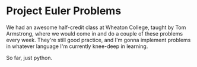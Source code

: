 # Project Euler Problems

We had an awesome half-credit class at Wheaton College, taught by Tom
Armstrong, where we would come in and do a couple of these problems every week.
They're still good practice, and I'm gonna implement problems in whatever
language I'm currently knee-deep in learning.

So far, just python.
